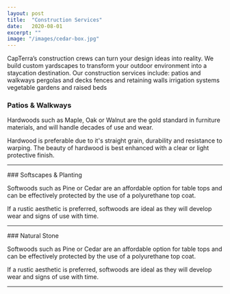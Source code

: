 ```yaml
---
layout: post
title:  "Construction Services"
date:   2020-08-01
excerpt: ""
image: "/images/cedar-box.jpg"
---
```


CapTerra’s construction crews can turn your design ideas into reality.  We build custom yardscapes to transform your outdoor environment into a staycation destination. Our construction services include:
patios and walkways
pergolas and decks
fences and retaining walls 
irrigation systems
vegetable gardens and raised beds

### Patios & Walkways
<p><a href="{{ "/images/pine-box.jpg" | absolute_url }}" data-lightbox="hardwoods" data-title="Accurate pics coming soon"><z class="image left"><img src="{{ "/images/pine-box-thumb.jpg" | absolute_url }}" alt="" /></z></a>Hardwoods such as Maple, Oak or Walnut are the gold standard in furniture materials, and will handle decades of use and wear.</p>   
<p style="clear:both;"></p>
<p><a href="{{ "/images/cedar-box.jpg" | absolute_url }}" data-lightbox="hardwoods" data-title="Accurate pics coming soon"><z class="image right"><img src="{{ "/images/cedar-box-thumb.jpg" | absolute_url }}" alt="" /></z></a>Hardwood is preferable due to it's straight grain, durability and resistance to warping. The beauty of hardwood is best enhanced with a clear or light protective finish.</p>
<p style="clear:both;"></p>
<hr>
### Softscapes & Planting
<p><a href="{{ "/images/pine-box.jpg" | absolute_url }}" data-lightbox="softwood" data-title="Pecan Stained Pine Top and Matte Black Box Base"><z class="image left"><img src="{{ "/images/pine-box-thumb.jpg" | absolute_url }}" alt="" /></z></a>Softwoods such as Pine or Cedar are an affordable option for table tops and can be effectively protected by the use of a polyurethane top coat.</p>   
<p style="clear:both;"></p>
<p><a href="{{ "/images/cedar-box.jpg" | absolute_url }}" data-lightbox="softwood" data-title="Dark Stained Cedar Top and Matte Black Box Base"><z class="image right"><img src="{{ "/images/cedar-box-thumb.jpg" | absolute_url }}" alt="" /></z></a>If a rustic aesthetic is preferred, softwoods are ideal as they will develop wear and signs of use with time.</p>
<p style="clear:both;"></p>
<hr>
### Natural Stone
<p><a href="{{ "/images/pine-box.jpg" | absolute_url }}" data-lightbox="softwood" data-title="Pecan Stained Pine Top and Matte Black Box Base"><z class="image left"><img src="{{ "/images/pine-box-thumb.jpg" | absolute_url }}" alt="" /></z></a>Softwoods such as Pine or Cedar are an affordable option for table tops and can be effectively protected by the use of a polyurethane top coat.</p>   
<p style="clear:both;"></p>
<p><a href="{{ "/images/cedar-box.jpg" | absolute_url }}" data-lightbox="softwood" data-title="Dark Stained Cedar Top and Matte Black Box Base"><z class="image right"><img src="{{ "/images/cedar-box-thumb.jpg" | absolute_url }}" alt="" /></z></a>If a rustic aesthetic is preferred, softwoods are ideal as they will develop wear and signs of use with time.</p>
<p style="clear:both;"></p>
<hr>
